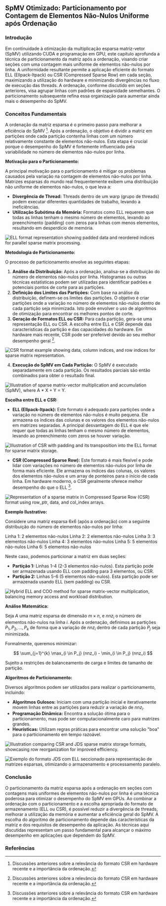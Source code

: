 ## SpMV Otimizado: Particionamento por Contagem de Elementos Não-Nulos Uniforme após Ordenação

### Introdução

Em continuidade à otimização da multiplicação esparsa matriz-vetor (SpMV) utilizando CUDA e programação em GPU, este capítulo aprofunda a técnica de particionamento da matriz após a ordenação, visando criar seções com uma contagem mais uniforme de elementos não-nulos por linha. A uniformidade resultante permite a aplicação eficiente do formato ELL (Ellpack-Itpack) ou CSR (Compressed Sparse Row) em cada seção, maximizando a utilização do hardware e minimizando divergências no fluxo de execução das threads. A ordenação, conforme discutido em seções anteriores, visa agrupar linhas com padrões de esparsidade semelhantes. O particionamento subsequente refina essa organização para aumentar ainda mais o desempenho do SpMV.

### Conceitos Fundamentais

A ordenação da matriz esparsa é o primeiro passo para melhorar a eficiência do SpMV [^1]. Após a ordenação, o objetivo é dividir a matriz em partições onde cada partição contenha linhas com um número relativamente constante de elementos não-nulos. Esta etapa é crucial porque o desempenho do SpMV é fortemente influenciado pela variabilidade no número de elementos não-nulos por linha.

**Motivação para o Particionamento:**

A principal motivação para o particionamento é mitigar os problemas causados pela variação na contagem de elementos não-nulos por linha. Matrizes esparsas do mundo real frequentemente exibem uma distribuição não uniforme de elementos não-nulos, o que leva a:

*   **Divergência de Thread:** Threads dentro de um warp (grupo de threads) podem executar diferentes quantidades de trabalho, levando a ineficiências.
*   **Utilização Subótima da Memória:** Formatos como ELL requerem que todas as linhas tenham o mesmo número de elementos, levando ao preenchimento (padding) com zeros para linhas com menos elementos, resultando em desperdício de memória.

![ELL format representation showing padded data and reordered indices for parallel sparse matrix processing.](./../images/image2.jpg)

**Metodologia de Particionamento:**

O processo de particionamento envolve as seguintes etapas:

1.  **Análise da Distribuição:** Após a ordenação, analisa-se a distribuição do número de elementos não-nulos por linha. Histogramas ou outras técnicas estatísticas podem ser utilizadas para identificar padrões e potenciais pontos de corte para as partições.
2.  **Definição dos Limites das Partições:** Com base na análise da distribuição, definem-se os limites das partições. O objetivo é criar partições onde a variação no número de elementos não-nulos dentro de cada partição seja minimizada. Isto pode envolver o uso de algoritmos de otimização para encontrar os melhores pontos de corte.
3.  **Geração de Formatos ELL ou CSR:** Para cada partição, gera-se uma representação ELL ou CSR. A escolha entre ELL e CSR depende das características da partição e das capacidades do hardware. Em hardware mais recente, CSR pode ser preferível devido ao seu melhor desempenho geral [^1].

![CSR format example showing data, column indices, and row indices for sparse matrix representation.](./../images/image3.jpg)

4.  **Execução do SpMV em Cada Partição:** O SpMV é executado separadamente em cada partição. Os resultados parciais são então combinados para obter o resultado final.

![Illustration of sparse matrix-vector multiplication and accumulation (SpMV), where A * X + Y = Y.](./../images/image5.jpg)

**Escolha entre ELL e CSR:**

*   **ELL (Ellpack-Itpack):** Este formato é adequado para partições onde a variação no número de elementos não-nulos é muito pequena. Ele armazena os índices das colunas e os valores dos elementos não-nulos em matrizes separadas. A principal desvantagem do ELL é que ele requer que todas as linhas tenham o mesmo número de elementos, levando ao preenchimento com zeros se houver variação.

![Illustration of CSR with padding and its transposition into the ELL format for sparse matrix storage.](./../images/image4.jpg)

*   **CSR (Compressed Sparse Row):** Este formato é mais flexível e pode lidar com variações no número de elementos não-nulos por linha de forma mais eficiente. Ele armazena os índices das colunas, os valores dos elementos não-nulos e um array de ponteiros para o início de cada linha. Em hardware moderno, o CSR geralmente oferece melhor desempenho do que o ELL [^1].

![Representation of a sparse matrix in Compressed Sparse Row (CSR) format using `row_ptr`, `data`, and `col_index` arrays.](./../images/image7.jpg)

**Exemplo Ilustrativo:**

Considere uma matriz esparsa 6x6 (após a ordenação) com a seguinte distribuição do número de elementos não-nulos por linha:

Linha 1: 2 elementos não-nulos
Linha 2: 2 elementos não-nulos
Linha 3: 3 elementos não-nulos
Linha 4: 3 elementos não-nulos
Linha 5: 5 elementos não-nulos
Linha 6: 5 elementos não-nulos

Neste caso, podemos particionar a matriz em duas seções:

*   **Partição 1:** Linhas 1-4 (2-3 elementos não-nulos).  Esta partição pode ser armazenada usando ELL com padding para 3 elementos, ou CSR.
*   **Partição 2:** Linhas 5-6 (5 elementos não-nulos). Esta partição pode ser armazenada usando ELL (sem padding) ou CSR.

![Hybrid ELL and COO method for sparse matrix-vector multiplication, balancing memory access and workload distribution.](./../images/image1.jpg)

**Análise Matemática:**

Seja $A$ uma matriz esparsa de dimensão $m \times n$, e $nnz_i$ o número de elementos não-nulos na linha $i$. Após a ordenação, definimos as partições $P_1, P_2, ..., P_k$ de forma que a variação de $nnz_i$ dentro de cada partição $P_j$ seja minimizada.

Formalmente, queremos minimizar:

$$ \sum_{j=1}^{k} \max_{i \in P_j} (nnz_i) - \min_{i \in P_j} (nnz_i) $$

Sujeito a restrições de balanceamento de carga e limites de tamanho de partição.

**Algoritmos de Particionamento:**

Diversos algoritmos podem ser utilizados para realizar o particionamento, incluindo:

*   **Algoritmos Gulosos:** Iniciam com uma partição inicial e iterativamente movem linhas entre as partições para reduzir a variação de $nnz_i$.
*   **Programação Dinâmica:** Encontra a solução ótima para o particionamento, mas pode ser computacionalmente caro para matrizes grandes.
*   **Heurísticas:** Utilizam regras práticas para encontrar uma solução "boa" para o particionamento em tempo razoável.

![Illustration comparing CSR and JDS sparse matrix storage formats, showcasing row reorganization for improved efficiency.](./../images/image6.jpg)

![Exemplo do formato JDS com ELL seccionado para representação de matrizes esparsas, otimizando o armazenamento e processamento paralelo.](./../images/image8.jpg)

### Conclusão

O particionamento da matriz esparsa após a ordenação em seções com contagens mais uniformes de elementos não-nulos por linha é uma técnica poderosa para otimizar o desempenho do SpMV em GPUs. Ao combinar a ordenação com o particionamento e a escolha apropriada do formato de armazenamento (ELL ou CSR), é possível reduzir a divergência de threads, melhorar a utilização da memória e aumentar a eficiência geral do SpMV. A escolha do algoritmo de particionamento depende das características da matriz e dos requisitos de desempenho da aplicação. As técnicas aqui discutidas representam um passo fundamental para alcançar o máximo desempenho em aplicações que dependem do SpMV.

### Referências

[^1]: Discussões anteriores sobre a relevância do formato CSR em hardware recente e a importância da ordenação.
<!-- END -->